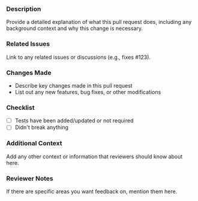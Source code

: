 ### Description
Provide a detailed explanation of what this pull request does, including any background context and why this change is necessary.

### Related Issues
Link to any related issues or discussions (e.g., fixes #123).

### Changes Made
- Describe key changes made in this pull request
- List out any new features, bug fixes, or other modifications

### Checklist
- [ ] Tests have been added/updated or not required
- [ ] Didn't break anything

### Additional Context
Add any other context or information that reviewers should know about here.

### Reviewer Notes
If there are specific areas you want feedback on, mention them here.

